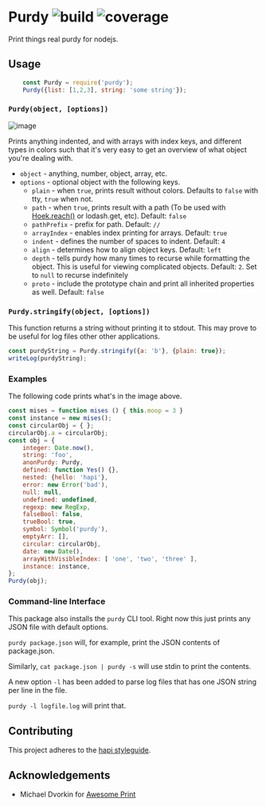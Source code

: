 # Purdy ![build](https://travis-ci.org/danielb2/purdy.js.svg) ![coverage](https://img.shields.io/badge/coverage-100%25-green.svg)

Print things real purdy for nodejs.

## Usage

```javascript
    const Purdy = require('purdy');
    Purdy({list: [1,2,3], string: 'some string'});
```

### `Purdy(object, [options])`

![image](https://github.com/danielb2/purdy/raw/master/example.png)

Prints anything indented, and with arrays with index keys, and different
types in colors such that it's very easy to get an overview of what object
you're dealing with.

* `object` - anything, number, object, array, etc.
* `options` - optional object with the following keys.
    * `plain` - when `true`, prints result without colors. Defaults to `false` with tty, `true` when not.
    * `path` - when `true`, prints result with a path (To be used with [Hoek.reach()](https://github.com/spumko/hoek#reachobj-chain-options) or lodash.get, etc). Default: `false`
    * `pathPrefix` - prefix for path. Default: `// `
    * `arrayIndex` - enables index printing for arrays. Default: `true`
    * `indent` - defines the number of spaces to indent. Default: `4`
    * `align` - determines how to align object keys. Default: `left`
    * `depth` - tells purdy how many times to recurse while formatting the object. This is useful for viewing complicated objects. Default: `2`. Set to `null` to recurse indefinitely
    * `proto` - include the prototype chain and print all inherited properties as well. Default: `false`


### `Purdy.stringify(object, [options])`

This function returns a string without printing it to stdout. This may prove
to be useful for log files other other applications.

``` javascript
const purdyString = Purdy.stringify({a: 'b'}, {plain: true});
writeLog(purdyString);
```

### Examples

The following code prints what's in the image above.

``` javascript
const mises = function mises () { this.moop = 3 }
const instance = new mises();
const circularObj = { };
circularObj.a = circularObj;
const obj = {
    integer: Date.now(),
    string: 'foo',
    anonPurdy: Purdy,
    defined: function Yes() {},
    nested: {hello: 'hapi'},
    error: new Error('bad'),
    null: null,
    undefined: undefined,
    regexp: new RegExp,
    falseBool: false,
    trueBool: true,
    symbol: Symbol('purdy'),
    emptyArr: [],
    circular: circularObj,
    date: new Date(),
    arrayWithVisibleIndex: [ 'one', 'two', 'three' ],
    instance: instance,
};
Purdy(obj);

```


### Command-line Interface

This package also installs the `purdy` CLI tool. Right now this just prints
any JSON file with default options.

`purdy package.json` will, for example, print the JSON contents of
package.json.

Similarly, `cat package.json | purdy -s`  will use stdin to print the contents.

A new option `-l` has been added to parse log files that has one JSON string per line in the file.

`purdy -l logfile.log` will print that.

## Contributing

This project adheres to the [hapi styleguide](https://github.com/hapijs/contrib/blob/master/Style.md).

## Acknowledgements
* Michael Dvorkin for [Awesome Print]

[Awesome Print]: https://github.com/michaeldv/awesome_print
